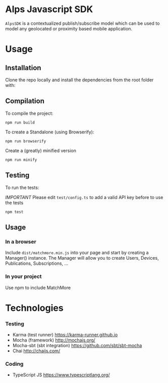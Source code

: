 # Alps Javascript SDK

`AlpsSDK` is a contextualized publish/subscribe model which can be used to model any geolocated or proximity based mobile application.

# Usage

## Installation

Clone the repo locally and install the dependencies from the root folder with:

## Compilation

To compile the project:

```
npm run build
```

To create a Standalone (using Browserify):

```
npm run browserify
```

Create a (greatly) minified version

```
npm run minify
```



## Testing

To run the tests:

*IMPORTANT* 
Please edit `test/config.ts` to add a valid API key before to use the tests

``` 
npm test
```

## Usage

### In a browser

Include `dist/matchmore.min.js` into your page and start by creating a Manager() instance. The Manager will allow you to create Users, Devices, Publications, Subscriptions, ...

### In your project 

Use npm to include MatchMore


# Technologies

### Testing

- Karma (test runner) https://karma-runner.github.io 
- Mocha (framework) http://mochajs.org/
- Mocha-sbt (sbt integration) https://github.com/sbt/sbt-mocha
- Chai http://chaijs.com/

### Coding

- TypeScript JS https://www.typescriptlang.org/
